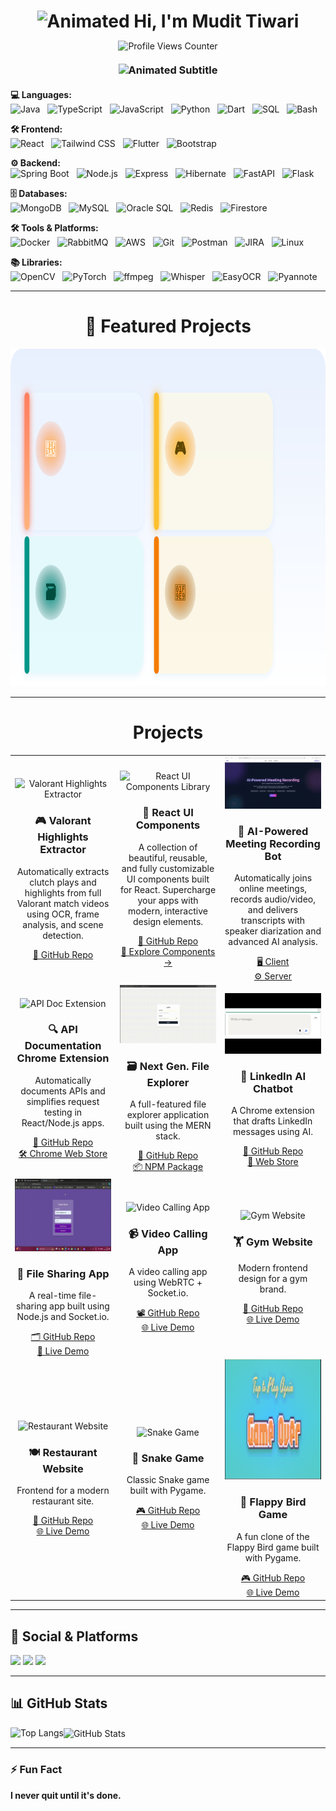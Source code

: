 

<h1 align="center" style="margin-bottom: 0;">
  <img src="https://readme-typing-svg.demolab.com?font=Fira+Code&weight=700&size=40&pause=500&color=1976D2&center=true&width=850&height=100&lines=Hi+%F0%9F%91%8B%2C+I'm+Mudit+Tiwari&repeat=false&duration=2000" alt="Animated Hi, I'm Mudit Tiwari" />
</h1>
<p align="center" style="margin-bottom: 20px;">
  <img src="https://komarev.com/ghpvc/?username=mudittiwari&label=Profile+views&color=1976d2&style=flat" alt="Profile Views Counter" />
</p>


<h3 align="center" style="margin-top: 4px; margin-bottom: 20px;">
  <img src="https://readme-typing-svg.demolab.com?font=Fira+Code&weight=600&pause=500&color=1976D2&center=true&width=700&lines=Full+Stack+Developer+%7C+Scalable+Systems+%7C+AI+Enthusiast" alt="Animated Subtitle" />
</h3>



<p align="center" style="max-width: 900px; margin: auto;">

<!-- Languages -->
<strong>💻 Languages:</strong><br />
<img src="https://img.shields.io/badge/Java-1976d2?logo=openjdk&logoColor=white" alt="Java" />&nbsp;&nbsp;
<img src="https://img.shields.io/badge/TypeScript-1976d2?logo=typescript&logoColor=white" alt="TypeScript" />&nbsp;&nbsp;
<img src="https://img.shields.io/badge/JavaScript-ffd600?logo=javascript&logoColor=black" alt="JavaScript" />&nbsp;&nbsp;
<img src="https://img.shields.io/badge/Python-3776ab?logo=python&logoColor=white" alt="Python" />&nbsp;&nbsp;
<img src="https://img.shields.io/badge/Dart-0175c2?logo=dart&logoColor=white" alt="Dart" />&nbsp;&nbsp;
<img src="https://img.shields.io/badge/SQL-ff6f00?logo=sqlite&logoColor=white" alt="SQL" />&nbsp;&nbsp;
<img src="https://img.shields.io/badge/Bash-222?logo=gnubash&logoColor=white" alt="Bash" />


<!-- Frontend -->
<strong>🛠️ Frontend:</strong><br />
<img src="https://img.shields.io/badge/React-61dafb?logo=react&logoColor=black" alt="React" />&nbsp;&nbsp;
<img src="https://img.shields.io/badge/TailwindCSS-38b2ac?logo=tailwindcss&logoColor=white" alt="Tailwind CSS" />&nbsp;&nbsp;
<img src="https://img.shields.io/badge/Flutter-42a5f5?logo=flutter&logoColor=white" alt="Flutter" />&nbsp;&nbsp;
<img src="https://img.shields.io/badge/Bootstrap-563d7c?logo=bootstrap&logoColor=white" alt="Bootstrap" />


<!-- Backend -->
<strong>⚙️ Backend:</strong><br />
<img src="https://img.shields.io/badge/Spring_Boot-6db33f?logo=springboot&logoColor=white" alt="Spring Boot" />&nbsp;&nbsp;
<img src="https://img.shields.io/badge/Node.js-339933?logo=node.js&logoColor=white" alt="Node.js" />&nbsp;&nbsp;
<img src="https://img.shields.io/badge/Express-black?logo=express&logoColor=white" alt="Express" />&nbsp;&nbsp;
<img src="https://img.shields.io/badge/Hibernate-59666c?logo=hibernate&logoColor=white" alt="Hibernate" />&nbsp;&nbsp;
<img src="https://img.shields.io/badge/FastAPI-009688?logo=fastapi&logoColor=white" alt="FastAPI" />&nbsp;&nbsp;
<img src="https://img.shields.io/badge/Flask-000000?logo=flask&logoColor=white" alt="Flask" />


<!-- Databases -->
<strong>🗄️ Databases:</strong><br />
<img src="https://img.shields.io/badge/MongoDB-47a248?logo=mongodb&logoColor=white" alt="MongoDB" />&nbsp;&nbsp;
<img src="https://img.shields.io/badge/MySQL-0277bd?logo=mysql&logoColor=white" alt="MySQL" />&nbsp;&nbsp;
<img src="https://img.shields.io/badge/OracleSQL-f80000?logo=oracle&logoColor=white" alt="Oracle SQL" />&nbsp;&nbsp;
<img src="https://img.shields.io/badge/Redis-d82c20?logo=redis&logoColor=white" alt="Redis" />&nbsp;&nbsp;
<img src="https://img.shields.io/badge/Firestore-ffca28?logo=firebase&logoColor=white" alt="Firestore" />


<!-- Tools & Platforms -->
<strong>🛠️ Tools & Platforms:</strong><br />
<img src="https://img.shields.io/badge/Docker-2496ed?logo=docker&logoColor=white" alt="Docker" />&nbsp;&nbsp;
<img src="https://img.shields.io/badge/RabbitMQ-ff6600?logo=rabbitmq&logoColor=white" alt="RabbitMQ" />&nbsp;&nbsp;
<img src="https://img.shields.io/badge/AWS-ff9900?logo=amazonaws&logoColor=white" alt="AWS" />&nbsp;&nbsp;
<img src="https://img.shields.io/badge/Git-f05032?logo=git&logoColor=white" alt="Git" />&nbsp;&nbsp;
<img src="https://img.shields.io/badge/Postman-ff6c37?logo=postman&logoColor=white" alt="Postman" />&nbsp;&nbsp;
<img src="https://img.shields.io/badge/JIRA-0052cc?logo=jira&logoColor=white" alt="JIRA" />&nbsp;&nbsp;
<img src="https://img.shields.io/badge/Linux-222?logo=linux&logoColor=white" alt="Linux" />

<!-- Libraries -->
<strong>📚 Libraries:</strong><br />
<img src="https://img.shields.io/badge/OpenCV-5c3ee8?logo=opencv&logoColor=white" alt="OpenCV" />&nbsp;&nbsp;
<img src="https://img.shields.io/badge/PyTorch-ee4c2c?logo=pytorch&logoColor=white" alt="PyTorch" />&nbsp;&nbsp;
<img src="https://img.shields.io/badge/ffmpeg-007808?logo=ffmpeg&logoColor=white" alt="ffmpeg" />&nbsp;&nbsp;
<img src="https://img.shields.io/badge/Whisper-1976d2?logo=github&logoColor=white" alt="Whisper" />&nbsp;&nbsp;
<img src="https://img.shields.io/badge/EasyOCR-558b2f?logo=python&logoColor=white" alt="EasyOCR" />&nbsp;&nbsp;
<img src="https://img.shields.io/badge/Pyannote-00695c?logo=python&logoColor=white" alt="Pyannote" />

</p>


---

<h1 align="center">🌟 Featured Projects</h1>

<img src="https://github.com/mudittiwari/mudittiwari/blob/main/test.svg" alt="Featured Projects" width="900" height="540" />

---

<h1 align="center">Projects</h1>

<table>
<tr>

<!-- Valorant Highlights -->
<td align="center" width="30%">
  <img src="https://github.com/mudittiwari/valorant-highlights/blob/master/valorant-demo.gif" alt="Valorant Highlights Extractor" style="width:100%;" />
  <h3>🎮 Valorant Highlights Extractor</h3>
  <p>Automatically extracts clutch plays and highlights from full Valorant match videos using OCR, frame analysis, and scene detection.</p>
  <a href="https://github.com/mudittiwari/valorant-highlights">🎯 GitHub Repo</a>
</td>

<!-- React UI Components -->
<td align="center" width="30%">
  <img src="https://github.com/mudittiwari/react-ui-components/blob/master/react-lib-demo.gif" alt="React UI Components Library" style="width:100%;" />
  <h3>🧩 React UI Components</h3>
  <p>A collection of beautiful, reusable, and fully customizable UI components built for React. Supercharge your apps with modern, interactive design elements.</p>
  <a href="https://github.com/mudittiwari/react-ui-components">📘 GitHub Repo</a><br />
  <a href="https://mudittiwari.github.io/react-ui-components/">🚀 Explore Components →</a>
</td>

<!-- Meeting Bot -->
<td align="center" width="30%">
  <img src="https://github.com/mudittiwari/meeting-bot-client/blob/master/recording-demo.gif" alt="AI Meeting Recording Bot" style="width:100%;" />
  <h3>🎤 AI-Powered Meeting Recording Bot</h3>
  <p>Automatically joins online meetings, records audio/video, and delivers transcripts with speaker diarization and advanced AI analysis.</p>
  <a href="https://github.com/mudittiwari/meeting-bot-client">🖥 Client</a><br />
  <a href="https://github.com/mudittiwari/meeting-bot">⚙️ Server</a>
</td>
</tr>

<tr>

<!-- API Doc Extension -->
<td align="center" width="30%">
  <img src="https://github.com/mudittiwari/API-Documentation-Extension/blob/master/demo/demo.gif" alt="API Doc Extension" style="width:100%;" />
  <h3>🔍 API Documentation Chrome Extension</h3>
  <p>Automatically documents APIs and simplifies request testing in React/Node.js apps.</p>
  <a href="https://github.com/mudittiwari/API-Documentation-Extension">🔗 GitHub Repo</a><br />
  <a href="https://chromewebstore.google.com/detail/api-documentation/gbodgenhkdlohclkmcjlejpkjkemiloa">🛠 Chrome Web Store</a>
</td>

<!-- File Manager -->
<td align="center" width="30%">
  <img src="https://github.com/mudittiwari/node.js-file-manager/blob/master/data/demo.gif" alt="File Explorer" style="width:100%;" />
  <h3>🗃️ Next Gen. File Explorer</h3>
  <p>A full-featured file explorer application built using the MERN stack.</p>
  <a href="https://github.com/mudittiwari/node.js-file-manager">🔗 GitHub Repo</a><br />
  <a href="https://www.npmjs.com/package/@mudittiwari13/node.js-file-manager">📦 NPM Package</a>
</td>

<!-- LinkedIn Chatbot -->
<td align="center" width="30%">
  <img src="https://github.com/mudittiwari/AILinkedInExtension/blob/master/screenshots/combined.gif" alt="LinkedIn AI Chatbot" style="width:100%;" />
  <h3>💬 LinkedIn AI Chatbot</h3>
  <p>A Chrome extension that drafts LinkedIn messages using AI.</p>
  <a href="https://github.com/mudittiwari/AILinkedInExtension">🔗 GitHub Repo</a><br />
  <a href="https://chromewebstore.google.com/detail/linkedin-ai-chatbot/pghmmjcekckdmpblicpclnkafdflipgb">🧠 Web Store</a>
</td>

</tr>

<tr>

<!-- File Sharing -->
<td align="center" width="30%">
  <img src="https://github.com/mudittiwari/socket.io_file_sharing_frontend/blob/master/file-sharing-demo.gif" alt="File Sharing App" style="width:100%;" />
  <h3>🔄 File Sharing App</h3>
  <p>A real-time file-sharing app built using Node.js and Socket.io.</p>
  <a href="https://github.com/mudittiwari/socket.io_file_sharing_frontend">🗂 GitHub Repo</a><br />
  <a href="https://mudittiwari.github.io/socket.io_file_sharing_frontend/">🚀 Live Demo</a>
</td>

<!-- Video Call App -->
<td align="center" width="30%">
  <img src="https://github.com/mudittiwari/video-calling-using-webrtc-and-socket.io/blob/master/video-calling-demo.gif" alt="Video Calling App" style="width:100%;" />
  <h3>📹 Video Calling App</h3>
  <p>A video calling app using WebRTC + Socket.io.</p>
  <a href="https://github.com/mudittiwari/video-calling-using-webrtc-and-socket.io">📽 GitHub Repo</a><br />
  <a href="https://video-calling-using-webrtc-and-socket-io-mz4y-dwf5xd8at.vercel.app/">🌐 Live Demo</a>
</td>

<!-- Gym Website -->
<td align="center" width="30%">
  <img src="https://github.com/mudittiwari/gym_website/blob/master/gym-website-demo.gif" alt="Gym Website" style="width:100%;" />
  <h3>🏋️ Gym Website</h3>
  <p>Modern frontend design for a gym brand.</p>
  <a href="https://github.com/mudittiwari/gym_website">💪 GitHub Repo</a><br />
  <a href="https://mudittiwari.github.io/gym_website/">🌐 Live Demo</a>
</td>

</tr>

<tr>

<!-- Restaurant Website -->
<td align="center" width="30%">
  <img src="https://github.com/mudittiwari/restaurant_website/blob/main/restaurant-website-demo.gif" alt="Restaurant Website" style="width:100%;" />
  <h3>🍽️ Restaurant Website</h3>
  <p>Frontend for a modern restaurant site.</p>
  <a href="https://github.com/mudittiwari/restaurant_website">🔗 GitHub Repo</a><br />
  <a href="https://mudit-restaurant-application.netlify.app/">🌐 Live Demo</a>
</td>

<!-- Snake Game -->
<td align="center" width="30%">
  <img src="https://github.com/mudittiwari/SnakeGameWeb/blob/master/snakegame-master/demo.gif" alt="Snake Game" style="width:100%;" />
  <h3>🐍 Snake Game</h3>
  <p>Classic Snake game built with Pygame.</p>
  <a href="https://github.com/mudittiwari/SnakeGameWeb">🎮 GitHub Repo</a><br />
  <a href="https://mudittiwari.github.io/SnakeGameWeb/">🌐 Live Demo</a>
</td>

<!-- Flappy Bird Game -->
<td align="center" width="30%">
  <img src="https://github.com/mudittiwari/FlappyBirdGameWeb/blob/master/flapppybirdgame-master/demo.gif" alt="Flappy Bird Game" style="width:100%;" />
  <h3>🐤 Flappy Bird Game</h3>
  <p>A fun clone of the Flappy Bird game built with Pygame.</p>
  <a href="https://github.com/mudittiwari/FlappyBirdGameWeb">🎮 GitHub Repo</a><br />
  <a href="https://mudittiwari.github.io/FlappyBirdGameWeb/">🌐 Live Demo</a>
</td>

</tr>
</table>

---

## 🔗 Social & Platforms

<p align="left">
  <a href="https://linkedin.com/in/mudit-tiwari-5b530316b/" target="blank"><img src="https://img.shields.io/badge/-LinkedIn-0A66C2?style=for-the-badge&logo=linkedin&logoColor=white"/></a>
  <a href="https://auth.geeksforgeeks.org/user/mudittiwari/" target="blank"><img src="https://img.shields.io/badge/-GeeksForGeeks-14a800?style=for-the-badge&logo=geeksforgeeks&logoColor=white"/></a>
  <a href="https://mudittiwari.netlify.app/" target="blank">
  <img src="https://img.shields.io/badge/-Portfolio-000000?style=for-the-badge&logo=vercel&logoColor=white"/>
</a>
</p>

---

## 📊 GitHub Stats

<img align="left" src="https://github-readme-stats.vercel.app/api/top-langs?username=mudittiwari&show_icons=true&locale=en&layout=compact" alt="Top Langs" />
<img align="center" src="https://github-readme-stats.vercel.app/api?username=mudittiwari&show_icons=true&locale=en" alt="GitHub Stats" />

---

### ⚡ Fun Fact  
**I never quit until it's done.**
